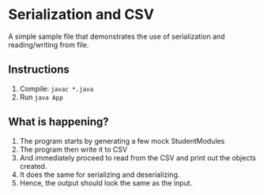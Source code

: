 # Serialization and CSV

A simple sample file that demonstrates the use of serialization and reading/writing from file.

## Instructions

1. Compile: `javac *.java`
2. Run `java App`

## What is happening?

1. The program starts by generating a few mock StudentModules
2. The program then write it to CSV
3. And immediately proceed to read from the CSV and print out the objects created.
4. It does the same for serializing and deserializing.
5. Hence, the output should look the same as the input.

